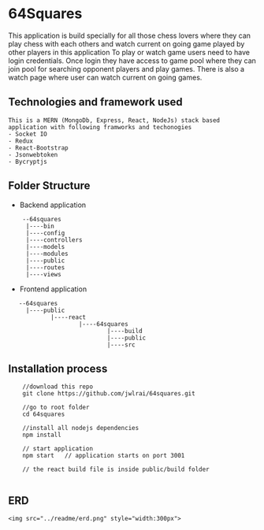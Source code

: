 # 64Squares

This application is build specially for all those chess lovers where they can play chess with each others and watch
current on going game played by other players in this application
To play or watch game users need to have login credentials. Once login they have access to game pool where they can join pool for searching opponent players and play games. There is also a watch page where user can watch current on going games.


## Technologies and framework used

```
This is a MERN (MongoDb, Express, React, NodeJs) stack based application with following framworks and techonogies
- Socket IO
- Redux
- React-Bootstrap
- Jsonwebtoken
- Bycryptjs
```

## Folder Structure

- Backend application 
```
    --64squares
     |----bin
     |----config
     |----controllers
     |----models
     |----modules
     |----public
     |----routes
     |----views
```
- Frontend application
```
   --64squares
     |----public
            |----react
                    |----64squares
                            |----build
                            |----public
                            |----src
```

## Installation process

```
    //download this repo
    git clone https://github.com/jwlrai/64squares.git

    //go to root folder 
    cd 64squares

    //install all nodejs dependencies
    npm install 

    // start application
    npm start   // application starts on port 3001

    // the react build file is inside public/build folder


```

## ERD

```
<img src="../readme/erd.png" style="width:300px">
```